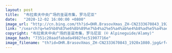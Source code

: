 ```yaml
---
layout: post
title:  "布拉索夫中央广场的圣诞市集，罗马尼亚"
date:   "2020-12-02 16:00:00 +0800"
image_url: "http://cn.bing.com/th?id=OHR.BrasovXmas_ZH-CN2333670843_1920x1080.jpg&rf=LaDigue_1920x1080.jpg&pid=hp"
link: "/search?q=%e5%b8%83%e6%8b%89%e7%b4%a2%e5%a4%ab%e4%b8%ad%e5%a4%ae%e5%b9%bf%e5%9c%ba&form=hpcapt&mkt=zh-cn"
copyright: "布拉索夫中央广场的圣诞市集，罗马尼亚 (© Alpineguide/Alamy)"
image_hash: "7351c20aadfabada4982fec51907716e"
image_filename: "th?id=OHR.BrasovXmas_ZH-CN2333670843_1920x1080.jpg&rf=LaDigue_1920x1080.jpg&pid=hp"
---
```

